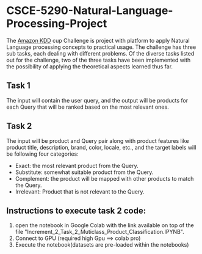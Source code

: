 # CSCE-5290-Natural-Language-Processing-Project

The [Amazon KDD](https://www.aicrowd.com/challenges/esci-challenge-for-improving-product-search) cup Challenge is project with platform to apply Natural Language processing concepts to practical usage. The challenge has three sub tasks, each dealing with different problems. Of the diverse tasks listed out for the challenge, two of the three tasks have been implemented with the possibility of applying the theoretical aspects learned thus far. 

## Task 1
The input will contain the user query, and the output will be products for each Query that will be ranked based on the most relevant ones.

## Task 2
The input will be product and Query pair along with product features like product title, description, brand, color, locale, etc., and the target labels will be following four categories:
* Exact: the most relevant product from the Query.
* Substitute: somewhat suitable product from the Query.
* Complement: the product will be mapped with other products to match the Query.
* Irrelevant: Product that is not relevant to the Query.

## Instructions to execute task 2 code:
1. open the notebook in Google Colab with the link available on top of the file "Increment_2_Task_2_Muticlass_Product_Classification.IPYNB".
2. Connect to GPU (required high Gpu ==> colab pro)
3. Execute the notebook(datasets are pre-loaded within the notebooks)
